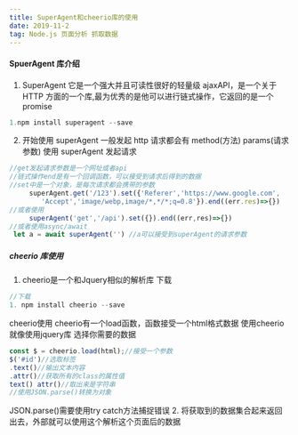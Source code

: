 ```yaml
---
title: SuperAgent和cheerio库的使用
date: 2019-11-2
tag: Node.js 页面分析 抓取数据
---
```


#### SpuerAgent 库介绍

1. SuperAgent 它是一个强大并且可读性很好的轻量级 ajaxAPI，是一个关于 HTTP 方面的一个库,最为优秀的是他可以进行链式操作，它返回的是一个 promise

```javascript
1.npm install superagent --save

```

2. 开始使用 superAgent
   一般发起 http 请求都会有 method(方法) params(请求参数)
   使用 superAgent 发起请求

```javascript
//get发起请求参数是一个网址或者api
//链式操作end是有一个回调函数，可以接受到请求后得到的数据
//set中是一个对象，是每次请求都会携带的参数
     superAgent.get('/123').set({'Referer','https://www.google.com',
        'Accept','image/webp,image/*,*/*;q=0.8'}).end((err.res)=>{})
//或者使用
     superAgent('get','/api').set({}).end((err,res)=>{})
//或者使用async/await
 let a = await superAgent('') //a可以接受到superAgent的请求参数

```
##### cheerio 库使用

1. cheerio是一个和Jquery相似的解析库
   下载
```javascript
//下载
1. npm install cheerio --save
```
   cheerio使用
   cheerio有一个load函数，函数接受一个html格式数据
   使用cheerio就像使用jquery库 选择你需要的数据
   ```javascript
   const $ = cheerio.load(html);//接受一个参数
   $('#id')//选取标签
   .text()//输出文本内容
   .attr()//获取所有的class的属性值
   text() attr()//取出来是字符串
   //使用JSON.parse()转换为对象
   ```
   JSON.parse()需要使用try catch方法捕捉错误
2. 将获取到的数据集合起来返回出去，外部就可以使用这个解析这个页面后的数据




